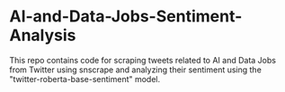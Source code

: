 # AI-and-Data-Jobs-Sentiment-Analysis
This repo contains code for scraping tweets related to AI and Data Jobs from Twitter using snscrape and analyzing their sentiment using the "twitter-roberta-base-sentiment" model.
